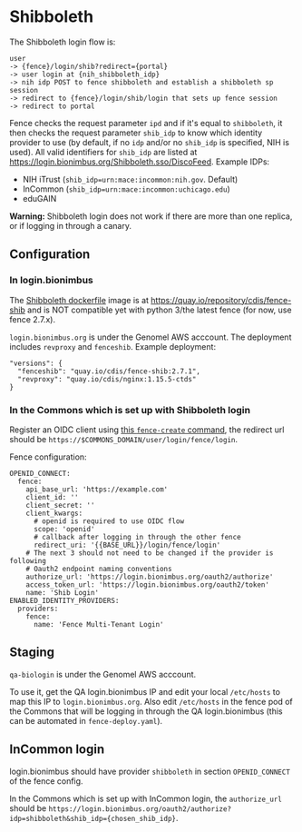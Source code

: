# Shibboleth

The Shibboleth login flow is:
```
user
-> {fence}/login/shib?redirect={portal}
-> user login at {nih_shibboleth_idp}
-> nih idp POST to fence shibboleth and establish a shibboleth sp session
-> redirect to {fence}/login/shib/login that sets up fence session
-> redirect to portal
```

Fence checks the request parameter `ipd` and if it's equal to `shibboleth`, it then checks the request parameter `shib_idp` to know which identity provider to use (by default, if no `idp` and/or no `shib_idp` is specified, NIH is used). All valid identifiers for `shib_idp` are listed at https://login.bionimbus.org/Shibboleth.sso/DiscoFeed. Example IDPs:
- NIH iTrust (`shib_idp=urn:mace:incommon:nih.gov`. Default)
- InCommon (`shib_idp=urn:mace:incommon:uchicago.edu`)
- eduGAIN

**Warning:** Shibboleth login does not work if there are more than one replica, or if logging in through a canary.

## Configuration

### In login.bionimbus

The [Shibboleth dockerfile](../DockerfileShib) image is at https://quay.io/repository/cdis/fence-shib and is NOT compatible yet with python 3/the latest fence (for now, use fence 2.7.x).

`login.bionimbus.org` is under the Genomel AWS acccount. The deployment includes `revproxy` and `fenceshib`. Example deployment:
```
"versions": {
  "fenceshib": "quay.io/cdis/fence-shib:2.7.1",
  "revproxy": "quay.io/cdis/nginx:1.15.5-ctds"
}
```

### In the Commons which is set up with Shibboleth login

Register an OIDC client using [this `fence-create` command](https://github.com/uc-cdis/fence#register-internal-oauth-client), the redirect url should be `https://$COMMONS_DOMAIN/user/login/fence/login`.

Fence configuration:
```
OPENID_CONNECT:
  fence:
    api_base_url: 'https://example.com'
    client_id: ''
    client_secret: ''
    client_kwargs:
      # openid is required to use OIDC flow
      scope: 'openid'
      # callback after logging in through the other fence
      redirect_uri: '{{BASE_URL}}/login/fence/login'
    # The next 3 should not need to be changed if the provider is following
    # Oauth2 endpoint naming conventions
    authorize_url: 'https://login.bionimbus.org/oauth2/authorize'
    access_token_url: 'https://login.bionimbus.org/oauth2/token'
    name: 'Shib Login'
ENABLED_IDENTITY_PROVIDERS:
  providers:
    fence:
      name: 'Fence Multi-Tenant Login'
```

## Staging

`qa-biologin` is under the Genomel AWS acccount.

To use it, get the QA login.bionimbus IP and edit your local `/etc/hosts` to map this IP to `login.bionimbus.org`. Also edit `/etc/hosts` in the fence pod of the Commons that will be logging in through the QA login.bionimbus (this can be automated in `fence-deploy.yaml`).

## InCommon login

login.bionimbus should have provider `shibboleth` in section `OPENID_CONNECT` of the fence config.

In the Commons which is set up with InCommon login, the `authorize_url` should be `https://login.bionimbus.org/oauth2/authorize?idp=shibboleth&shib_idp={chosen_shib_idp}`.